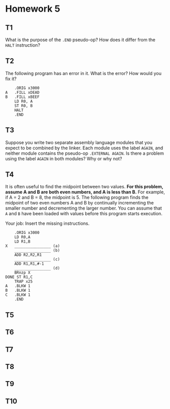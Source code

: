 # Homework 5

## T1

What is the purpose of the `.END` pseudo-op? How does it differ from the `HALT` instruction?

## T2

The following program has an error in it. What is the error? How would you fix it?

```assembly
    .ORIG x3000
A   .FILL xDEAD
B   .FILL xBEEF
    LD R0, A
    ST R0, B
    HALT
    .END
```

## T3

Suppose you write two separate assembly language modules that you expect to be combined by the linker. Each module uses the label `AGAIN`, and neither module contains the pseudo-op `.EXTERNAL AGAIN`. Is there a problem using the label `AGAIN` in both modules? Why or why not?

## T4

It is often useful to find the midpoint between two values. **For this problem, assume A and B are both even numbers, and A is less than B.** For example, if A = 2 and B = 8, the midpoint is 5. The following program finds the midpoint of two even numbers A and B by continually incrementing the smaller number and decrementing the larger number. You can assume that `A` and `B` have been loaded with values before this program starts execution.

Your job: Insert the missing instructions.

```assembly
    .ORIG x3000
    LD R0,A
    LD R1,B
X   ________________ (a)
    ________________ (b)
    ADD R2,R2,R1
    ________________ (c)
    ADD R1,R1,#-1
    ________________ (d)
    BRnzp X
DONE ST R1,C
    TRAP x25
A   .BLKW 1
B   .BLKW 1
C   .BLKW 1
    .END
```

## T5

## T6

## T7

## T8

## T9

## T10

